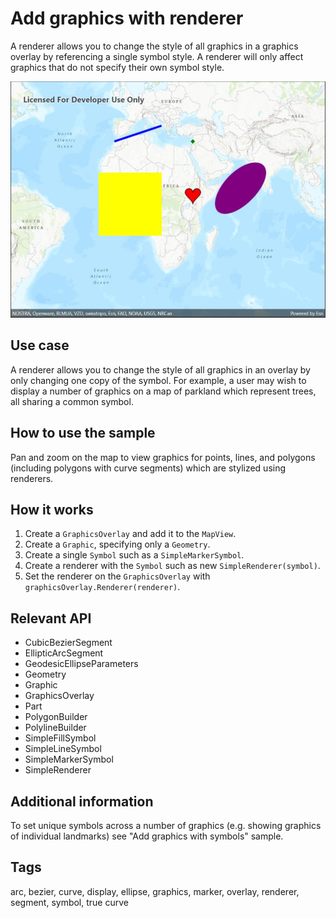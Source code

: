 # Add graphics with renderer

A renderer allows you to change the style of all graphics in a graphics overlay by referencing a single symbol style. A renderer will only affect graphics that do not specify their own symbol style.

![Image of add graphics with renderer](addgraphicsrenderer.jpg)

## Use case

A renderer allows you to change the style of all graphics in an overlay by only changing one copy of the symbol. For example, a user may wish to display a number of graphics on a map of parkland which represent trees, all sharing a common symbol.

## How to use the sample

Pan and zoom on the map to view graphics for points, lines, and polygons (including polygons with curve segments) which are stylized using renderers.

## How it works

1. Create a `GraphicsOverlay` and add it to the `MapView`.
2. Create a `Graphic`, specifying only a `Geometry`.
3. Create a single `Symbol` such as a `SimpleMarkerSymbol`.
4. Create a renderer with the `Symbol` such as new `SimpleRenderer(symbol)`.
5. Set the renderer on the `GraphicsOverlay` with `graphicsOverlay.Renderer(renderer)`.

## Relevant API

* CubicBezierSegment
* EllipticArcSegment
* GeodesicEllipseParameters
* Geometry
* Graphic
* GraphicsOverlay
* Part
* PolygonBuilder
* PolylineBuilder
* SimpleFillSymbol
* SimpleLineSymbol
* SimpleMarkerSymbol
* SimpleRenderer

## Additional information

To set unique symbols across a number of graphics (e.g. showing graphics of individual landmarks) see "Add graphics with symbols" sample.

## Tags

arc, bezier, curve, display, ellipse, graphics, marker, overlay, renderer, segment, symbol, true curve

